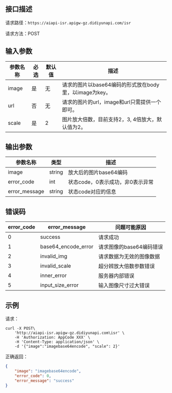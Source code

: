 ## 接口描述
请求路径：`https://aiapi-isr.apigw-gz.didiyunapi.com/isr`

请求方法：POST
## 输入参数
|参数名称 | 必选 | 默认值 | 描述|
|--------|-----|-----|-----|
|image| 是 | 无 | 请求的图片以base64编码的形式放在body里，以image为key。 |
|url| 否 | 无 | 请求的图片的url，image和url只需提供一个即可。 |
|scale| 是 | 2 | 图片放大倍数，目前支持2，3, 4倍放大，默认值为2。 |

## 输出参数
|参数名称  | 类型 | 描述|
|--------|-----|-----|
|image | string  |放大后的图片base64编码 |
|error_code|int|状态code，0表示成功，非0表示异常	|
|error_message|string|状态code对应的信息	|

## 错误码
|error_code|error_message|问题可能原因|
|--------|-----|-----|
|0|success|请求成功|
|1|base64_encode_error|请求图像的base64编码错误|
|2|invalid_img|请求数据为无效的图像数据|
|3|invalid_scale|超分辨放大倍数参数错误|
|4|inner_error|服务器内部错误|
|5|input_size_error|输入图像尺寸过大错误|

## 示例

请求：
``` shell
curl -X POST\
    'http://aiapi-isr.apigw-gz.didiyunapi.com\isr' \
    -H 'Authorization: AppCode XXX' \
    -H 'Content-Type: application/json' \
    -d '{"image":"imagebase64encode", "scale": 2}'
```
正确返回：
``` json
{
    "image": "imagebase64encode",
    "error_code": 0,
    "error_message": "success"
}
```


